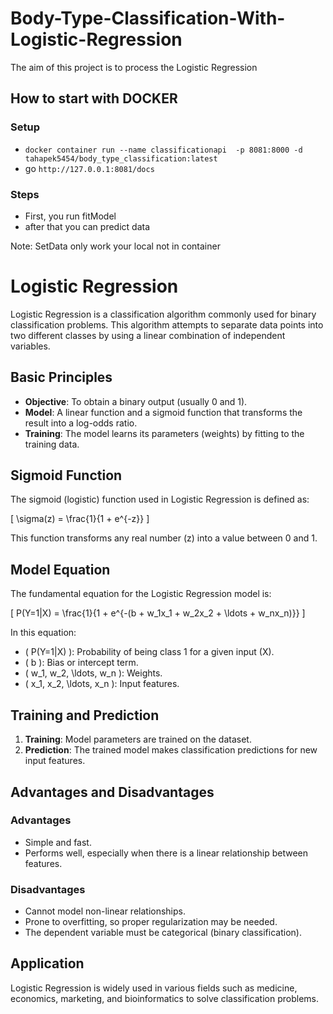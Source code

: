 # Body-Type-Classification-With-Logistic-Regression
The aim of this project is to process the Logistic Regression


## How to start with DOCKER
### Setup
+ ```docker container run --name classificationapi  -p 8081:8000 -d tahapek5454/body_type_classification:latest```
+ go ```http://127.0.0.1:8081/docs```

### Steps
+ First, you run fitModel
+ after that you can predict data

Note: SetData only work your local not in container

# Logistic Regression

Logistic Regression is a classification algorithm commonly used for binary classification problems. This algorithm attempts to separate data points into two different classes by using a linear combination of independent variables.

## Basic Principles

- **Objective**: To obtain a binary output (usually 0 and 1).
- **Model**: A linear function and a sigmoid function that transforms the result into a log-odds ratio.
- **Training**: The model learns its parameters (weights) by fitting to the training data.

## Sigmoid Function

The sigmoid (logistic) function used in Logistic Regression is defined as:

\[ \sigma(z) = \frac{1}{1 + e^{-z}} \]

This function transforms any real number (z) into a value between 0 and 1.

## Model Equation

The fundamental equation for the Logistic Regression model is:

\[ P(Y=1|X) = \frac{1}{1 + e^{-(b + w_1x_1 + w_2x_2 + \ldots + w_nx_n)}} \]

In this equation:
- \( P(Y=1|X) \): Probability of being class 1 for a given input (X).
- \( b \): Bias or intercept term.
- \( w_1, w_2, \ldots, w_n \): Weights.
- \( x_1, x_2, \ldots, x_n \): Input features.

## Training and Prediction

1. **Training**: Model parameters are trained on the dataset.
2. **Prediction**: The trained model makes classification predictions for new input features.

## Advantages and Disadvantages

### Advantages
- Simple and fast.
- Performs well, especially when there is a linear relationship between features.

### Disadvantages
- Cannot model non-linear relationships.
- Prone to overfitting, so proper regularization may be needed.
- The dependent variable must be categorical (binary classification).

## Application

Logistic Regression is widely used in various fields such as medicine, economics, marketing, and bioinformatics to solve classification problems.


